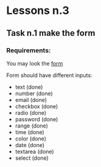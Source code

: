 # Lessons n.3
## Task n.1 make the form
### Requirements:

You may look the [form](https://ignatsemchuk.github.io/mateacademy_form/)

Form should have different inputs:
+ text (done)
+ number (done)
+ email (done)
+ checkbox (done)
+ radio (done)
+ password (done)
+ range (done)
+ time (done)
+ color (done)
+ date (done)
+ textarea (done)
+ select (done)
